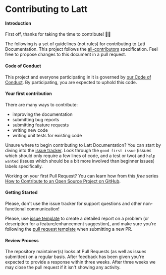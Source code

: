 # Contributing to Latt

#### Introduction

First off, thanks for taking the time to contribute! 🎉💪 

The following is a set of guidelines (not rules) for contributing to Latt Documentation. This project follows the [all-contributors](https://github.com/kentcdodds/all-contributors) specification. Feel free to propose changes to this document in a pull request.

#### Code of Conduct

This project and everyone participating in it is governed by [our Code of Conduct](https://github.com/latt-dev/latt-docs/blob/master/.github/CODE_OF_CONDUCT.md). By participating, you are expected to uphold this code.

#### Your first contribution

There are many ways to contribute: 
* improving the documentation
* submitting bug reports 
* submitting feature requests 
* writing new code
* writing unit tests for existing code

Unsure where to begin contributing to Latt Documentation? You can start by diving into the [issue tracker](https://github.com/latt-dev/latt-docs/issues). Look through the `good first issue` (issues which should only require a few lines of code, and a test or two) and `help wanted` (issues which should be a bit more involved than beginner issues) labels specifically.

Working on your first Pull Request? You can learn how from this *free* series [How to Contribute to an Open Source Project on GitHub](https://egghead.io/series/how-to-contribute-to-an-open-source-project-on-github).

#### Getting Started
Please, don't use the issue tracker for support questions and other non-functional communication!

Please, use [issue template](https://github.com/latt-dev/latt-docs/blob/master/.github/ISSUE_TEMPLATE.md) to create a detailed report on a problem (or description for a feature/enhancement suggestion), and make sure you're following the [pull request template](https://github.com/latt-dev/latt-docs/blob/master/.github/PULL_REQUEST_TEMPLATE.md) when submitting a new PR.

#### Review Process
The repository maintainer(s) looks at Pull Requests (as well as issues submitted) on a regular basis. After feedback has been given you're expected to provide a response within three weeks. After three weeks we may close the pull request if it isn't showing any activity.
